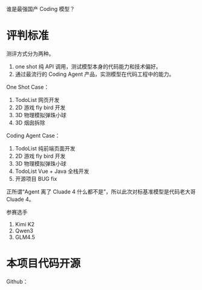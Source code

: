 谁是最强国产 Coding 模型？

# 评判标准
测评方式分为两种。
1. one shot 纯 API 调用，测试模型本身的代码能力和技术偏好。
2. 通过最流行的 Coding Agent 产品，实测模型在代码工程中的能力。

One Shot Case：
1. TodoList 网页开发
2. 2D 游戏 fly bird 开发
3. 3D 物理模拟弹珠小球
4. 3D 烟囱拆除

Coding Agent Case：
1. TodoList 纯前端页面开发
2. 2D 游戏 fly bird 开发
3. 3D 物理模拟弹珠小球
4. TodoList Vue + Java 全栈开发
5. 开源项目 BUG fix

正所谓“Agent 离了 Cluade 4 什么都不是”，所以此次对标基准模型是代码老大哥 Cluade 4。

参赛选手
1. Kimi K2
2. Qwen3
3. GLM4.5

# 本项目代码开源

Github：
